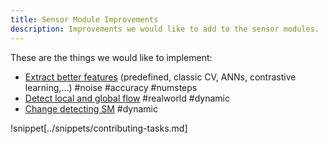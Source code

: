 ```yaml
---
title: Sensor Module Improvements
description: Improvements we would like to add to the sensor modules.
---
```


These are the things we would like to implement:

- [Extract better features](sensor-module-improvements/extract-better-features.md) (predefined, classic CV, ANNs, contrastive learning,...) #noise #accuracy #numsteps
- [Detect local and global flow](sensor-module-improvements/detect-local-and-global-flow.md) #realworld #dynamic
- [Change detecting SM](sensor-module-improvements/change-detecting-sm.md) #dynamic

!snippet[../snippets/contributing-tasks.md]